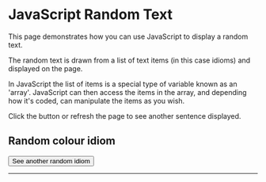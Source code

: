 <h1>JavaScript Random Text</h1>
<p>This page demonstrates how you can use JavaScript to display a random text.</p>
<p>The random text is drawn from a list of text items (in this case idioms) and displayed on the page.</p>
<p>In JavaScript the list of items is a special type of variable known as an 'array'. JavaScript can then access the items in the array, and depending how it's coded, can manipulate the items as you wish.</p>
<p>Click the button or refresh the page to see another sentence displayed.</p>

<h2>Random colour idiom</h2>
<dl id="quote"></dl>
<!--<script src="script.js"></script>-->
<button onclick="loadQuote()">See another random idiom</button>
<hr>

<script>
var idioms = [ 
'Once in a blue moon = very rarely.', 
'Tickled pink = to be extremely pleased.', 
'Caught red-handed = to catch someone in the act of doing something.',    
'White lie = a small lie that is told to be polite or avoid hurting someone’s feelings.',
'Feel blue = Be depressed or sad. The use of blue to mean “sad” dates from the late 1300s.',
'See red = Become very angry suddenly.'
];

var examples = [
'Example: <i>Once in a blue moon you will see that mean professor smile.</i>', 
'Example: <i>Your grandma was tickled pink that you called on her birthday!</i>', 
'Example: <i>He was caught red-handed while stealing those biscuits.</i>',
'Example: <i>I didn’t like her dress, but I told a white lie because I didn’t want to offend her.</i>',
'Example: <i>I was really feeling blue after she told me she was leaving.</i>',
'Example: <i>The thought of Piers with Nicole made her see red.</i>'

];

function loadQuote() {
    var idiomNo = Math.floor(Math.random() * (idioms.length));
    //alert(quotes[quoteNo]);
    document.getElementById("quote").innerHTML = "<dt>" + idioms[idiomNo] + "</dt>" + "<dd>" + examples[idiomNo] + "</dd>"
}
loadQuote();

</script>
